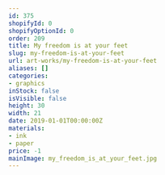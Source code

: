 ```yaml
---
id: 375
shopifyId: 0
shopifyOptionId: 0
order: 209
title: My freedom is at your feet
slug: my-freedom-is-at-your-feet
url: art-works/my-freedom-is-at-your-feet
aliases: []
categories:
- graphics
inStock: false
isVisible: false
height: 30
width: 21
date: 2019-01-01T00:00:00Z
materials:
- ink
- paper
price: -1
mainImage: my_freedom_is_at_your_feet.jpg
---
```

